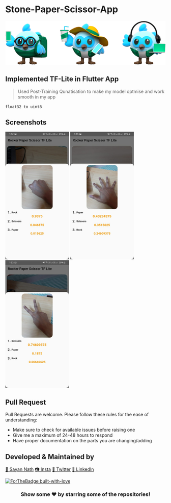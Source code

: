# Stone-Paper-Scissor-App

<img src="Screenshots/git_dashes.png">

## Implemented TF-Lite in Flutter App

> Used Post-Training Qunatisation to make my model optmise and work smooth in my app
```
float32 to uint8
```

## Screenshots

<img height=400 width=200 src="Screenshots/Rock.jpeg">
<img height=400 width=200 src="Screenshots/Paper.jpeg">
<img height=400 width=200 src="Screenshots/Scissor.jpeg">

## Pull Request

Pull Requests are welcome. Please follow these rules for the ease of understanding:
* Make sure to check for available issues before raising one
* Give me a maximum of 24-48 hours to respond
* Have proper documentation on the parts you are changing/adding

## Developed & Maintained by

[👨 Sayan Nath](https://sayan-nath.web.app/)
[📷 Insta](https://www.instagram.com/sayannath235/)
[🐤 Twitter](https://twitter.com/SayanNa20204009)
[🧳 LinkedIn](https://www.linkedin.com/in/sayan-nath-15a989182/)

[![ForTheBadge built-with-love](http://ForTheBadge.com/images/badges/built-with-love.svg)](https://github.com/sayannath)

<div align="center">
  
### Show some ❤️ by starring some of the repositories!

</div>
